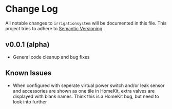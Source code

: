 # Change Log

All notable changes to `irrigationsystem` will be documented in this file. This project tries to adhere to [Semantic Versioning](http://semver.org/).

## v0.0.1 (alpha)

- General code cleanup and bug fixes

## Known Issues

- When configured with seperate virtual power switch and/or leak sensor and accessories are shown as one tile in HomeKit, extra valves are displayed with blank names. Think this is a HomeKit bug, but need to look into further
